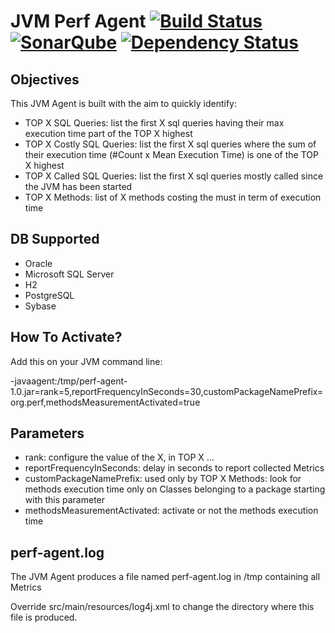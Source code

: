 JVM Perf Agent [![Build Status](https://travis-ci.org/agigleux/perf-agent.svg?branch=master)](https://travis-ci.org/agigleux/perf-agent) [![SonarQube](https://sonarqube.com/api/badges/gate?key=org.perf:perf-agent)](https://sonarqube.com/overview?id=org.perf%3Aperf-agent) [![Dependency Status](https://dependencyci.com/github/agigleux/perf-agent/badge)](https://dependencyci.com/github/agigleux/perf-agent)
==========

## Objectives

This JVM Agent is built with the aim to quickly identify:

* TOP X SQL Queries: list the first X sql queries having their max execution time part of the TOP X highest
* TOP X Costly SQL Queries: list the first X sql queries where the sum of their execution time (#Count x Mean Execution Time) is one of the TOP X highest
* TOP X Called SQL Queries: list the first X sql queries mostly called since the JVM has been started
* TOP X Methods: list of X methods costing the must in term of execution time

## DB Supported

* Oracle
* Microsoft SQL Server
* H2
* PostgreSQL
* Sybase

## How To Activate?

Add this on your JVM command line:

-javaagent:/tmp/perf-agent-1.0.jar=rank=5,reportFrequencyInSeconds=30,customPackageNamePrefix=org.perf,methodsMeasurementActivated=true

## Parameters
* rank: configure the value of the X, in TOP X ...
* reportFrequencyInSeconds: delay in seconds to report collected Metrics
* customPackageNamePrefix: used only by TOP X Methods: look for methods execution time only on Classes belonging to a package starting with this parameter
* methodsMeasurementActivated: activate or not the methods execution time

## perf-agent.log

The JVM Agent produces a file named perf-agent.log in /tmp containing all Metrics

Override src/main/resources/log4j.xml to change the directory where this file is produced.